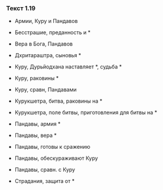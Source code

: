 ### Текст 1.19

- Армии, Куру и Пандавов

- Бесстрашие, преданность и *

- Вера в Бога, Пандавов

- Дхритараштра, сыновья *

- Куру, Дурьйодхана наставляет *, судьба *

- Куру, раковины *

- Куру, сравн, Пандавами

- Курукшетра, битва, раковины на *

- Курукшетра, поле битвы, приготовления для битвы на *

- Пандавы, армия *

- Пандавы, вера *

- Пандавы, готовы к сражению

- Пандавы, обескураживают Куру

- Пандавы, сравн. с Куру

- Страдания, защита от *
	
